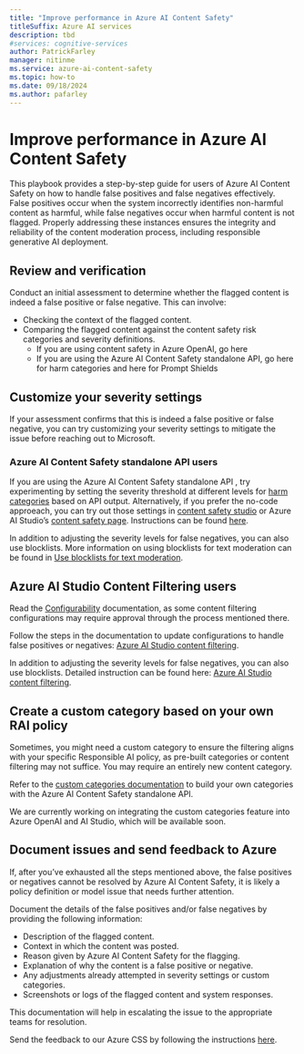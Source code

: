 ```yaml
---
title: "Improve performance in Azure AI Content Safety"
titleSuffix: Azure AI services
description: tbd
#services: cognitive-services
author: PatrickFarley
manager: nitinme
ms.service: azure-ai-content-safety
ms.topic: how-to
ms.date: 09/18/2024
ms.author: pafarley
---
```


# Improve performance in Azure AI Content Safety

This playbook provides a step-by-step guide for users of Azure AI Content Safety on how to handle false positives and false negatives effectively. False positives occur when the system incorrectly identifies non-harmful content as harmful, while false negatives occur when harmful content is not flagged. Properly addressing these instances ensures the integrity and reliability of the content moderation process, including responsible generative AI deployment. 

## Review and verification

Conduct an initial assessment to determine whether the flagged content is indeed a false positive or false negative. This can involve: 
- Checking the context of the flagged content.  
- Comparing the flagged content against the content safety risk categories and severity definitions. 
    - If you are using content safety in Azure OpenAI, go here 
    - If you are using the Azure AI Content Safety standalone API, go here for harm categories and here for Prompt Shields 

## Customize your severity settings 

If your assessment confirms that this is indeed a false positive or false negative, you can try customizing your severity settings to mitigate the issue before reaching out to Microsoft.

### Azure AI Content Safety standalone API users 

If you are using the Azure AI Content Safety standalone API , try experimenting by setting the severity threshold at different levels for [harm categories](/azure/ai-services/content-safety/concepts/harm-categories?tabs=definitions) based on API output. Alternatively, if you prefer the no-code approeach, you can try out those settings in [content safety studio](https://contentsafety.cognitive.azure.com/) or Azure AI Studio’s [content safety page](https://ai.azure.com/explore/contentsafety). Instructions can be found [here](/azure/ai-studio/quickstarts/content-safety?tabs=moderate-text-content). 

In addition to adjusting the severity levels for false negatives, you can also use blocklists. More information on using blocklists for text moderation can be found in [Use blocklists for text moderation](/azure/ai-services/content-safety/how-to/use-blocklist?tabs=windows%2Crest).

## Azure AI Studio Content Filtering users

Read the [Configurability](/azure/ai-studio/concepts/content-filtering#configurability-preview) documentation, as some content filtering configurations may require approval through the process mentioned there. 

Follow the steps in the documentation to update configurations to handle false positives or negatives: [Azure AI Studio content filtering](/azure/ai-studio/concepts/content-filtering#create-a-content-filter).

In addition to adjusting the severity levels for false negatives, you can also use blocklists. Detailed instruction can be found here:  [Azure AI Studio content filtering](/azure/ai-studio/concepts/content-filtering#use-a-blocklist-as-a-filter).

## Create a custom category based on your own RAI policy

Sometimes, you might need a custom category to ensure the filtering aligns with your specific Responsible AI policy, as pre-built categories or content filtering may not suffice. You may require an entirely new content category. 

Refer to the [custom categories documentation](/azure/ai-services/content-safety/custom-category) to build your own categories with the Azure AI Content Safety standalone API. 

We are currently working on integrating the custom categories feature into Azure OpenAI and AI Studio, which will be available soon. 

## Document issues and send feedback to Azure

If, after you’ve exhausted all the steps mentioned above, the false positives or negatives cannot be resolved by Azure AI Content Safety, it is likely a policy definition or model issue that needs further attention.

Document the details of the false positives and/or false negatives by providing the following information:
- Description of the flagged content. 
- Context in which the content was posted. 
- Reason given by Azure AI Content Safety for the flagging. 
- Explanation of why the content is a false positive or negative. 
- Any adjustments already attempted in severity settings or custom categories. 
- Screenshots or logs of the flagged content and system responses.

This documentation will help in escalating the issue to the appropriate teams for resolution. 

Send the feedback to our Azure CSS by following the instructions [here](tbd).